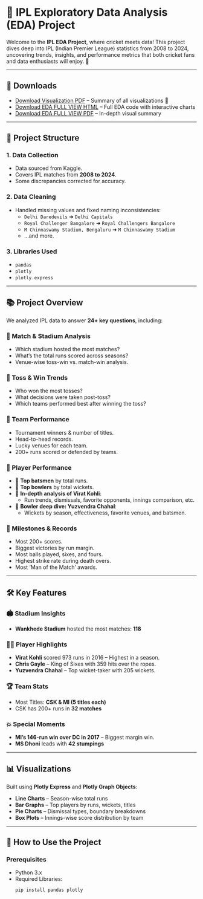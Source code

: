 # 🏏 IPL Exploratory Data Analysis (EDA) Project

Welcome to the **IPL EDA Project**, where cricket meets data! This project dives deep into IPL (Indian Premier League) statistics from 2008 to 2024, uncovering trends, insights, and performance metrics that both cricket fans and data enthusiasts will enjoy. 🎉

---

## 📘 Downloads

- [Download Visualization PDF](#) – Summary of all visualizations 📄  
- [Download EDA FULL VIEW HTML](#) – Full EDA code with interactive charts  
- [Download EDA FULL VIEW PDF](#) – In-depth visual summary  

---

## 📂 Project Structure

### 1. Data Collection
- Data sourced from Kaggle.
- Covers IPL matches from **2008 to 2024**.
- Some discrepancies corrected for accuracy.

### 2. Data Cleaning
- Handled missing values and fixed naming inconsistencies:
  - `Delhi Daredevils` ➜ `Delhi Capitals`
  - `Royal Challenger Bangalore` ➜ `Royal Challengers Bangalore`
  - `M Chinnaswamy Stadium, Bengaluru` ➜ `M Chinnaswamy Stadium`
  - …and more.

### 3. Libraries Used
- `pandas`
- `plotly`
- `plotly.express`

---

## 📚 Project Overview

We analyzed IPL data to answer **24+ key questions**, including:

### 🔹 Match & Stadium Analysis
- Which stadium hosted the most matches?
- What’s the total runs scored across seasons?
- Venue-wise toss-win vs. match-win analysis.

### 🔹 Toss & Win Trends
- Who won the most tosses?
- What decisions were taken post-toss?
- Which teams performed best after winning the toss?

### 🔹 Team Performance
- Tournament winners & number of titles.
- Head-to-head records.
- Lucky venues for each team.
- 200+ runs scored or defended by teams.

### 🔹 Player Performance
- 🏏 **Top batsmen** by total runs.
- 🎯 **Top bowlers** by total wickets.
- 🔬 **In-depth analysis of Virat Kohli**:
  - Run trends, dismissals, favorite opponents, innings comparison, etc.
- 🧠 **Bowler deep dive: Yuzvendra Chahal**:
  - Wickets by season, effectiveness, favorite venues, and batsmen.

### 🔹 Milestones & Records
- Most 200+ scores.
- Biggest victories by run margin.
- Most balls played, sixes, and fours.
- Highest strike rate during death overs.
- Most ‘Man of the Match’ awards.

---

## 🛠️ Key Features

### 🏟️ Stadium Insights
- **Wankhede Stadium** hosted the most matches: **118**

### 👨‍💻 Player Highlights
- **Virat Kohli** scored 973 runs in 2016 – Highest in a season.
- **Chris Gayle** – King of Sixes with 359 hits over the ropes.
- **Yuzvendra Chahal** – Top wicket-taker with 205 wickets.

### 🏆 Team Stats
- Most Titles: **CSK & MI (5 titles each)**
- CSK has 200+ runs in **32 matches**

### 💥 Special Moments
- **MI’s 146-run win over DC in 2017** – Biggest margin win.
- **MS Dhoni** leads with **42 stumpings**

---

## 📊 Visualizations

Built using **Plotly Express** and **Plotly Graph Objects**:

- **Line Charts** – Season-wise total runs
- **Bar Graphs** – Top players by runs, wickets, titles
- **Pie Charts** – Dismissal types, boundary breakdowns
- **Box Plots** – Innings-wise score distribution by team

---

## 🔧 How to Use the Project

### Prerequisites
- Python 3.x
- Required Libraries:
  ```bash
  pip install pandas plotly
